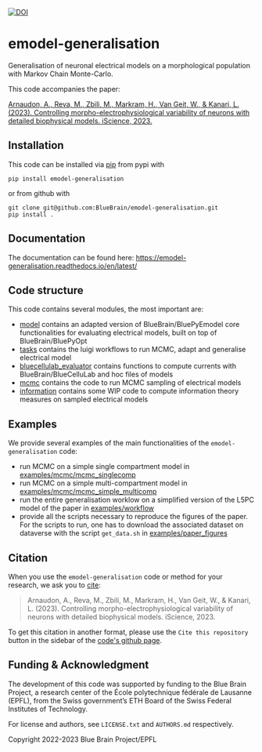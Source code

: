 [![DOI](https://zenodo.org/badge/662445885.svg)](https://zenodo.org/badge/latestdoi/662445885)

# emodel-generalisation

Generalisation of neuronal electrical models on a morphological population with Markov Chain Monte-Carlo.

This code accompanies the paper:

[Arnaudon, A., Reva, M., Zbili, M., Markram, H., Van Geit, W., & Kanari, L. (2023). Controlling morpho-electrophysiological variability of neurons with detailed biophysical models. iScience, 2023.](https://www.cell.com/iscience/fulltext/S2589-0042\(23\)02299-X)

## Installation

This code can be installed via [pip](https://pip.pypa.io/en/stable/) from pypi with 

```
pip install emodel-generalisation
```

or from github with

```
git clone git@github.com:BlueBrain/emodel-generalisation.git
pip install .
```

## Documentation

The documentation can be found here: https://emodel-generalisation.readthedocs.io/en/latest/

## Code structure

This code contains several modules, the most important are:
* [model](emodel_generalisation/model) contains an adapted version of BlueBrain/BluePyEmodel core functionalities for evaluating electrical models, built on top of BlueBrain/BluePyOpt
* [tasks](emodel_generalisation/tasks) contains the luigi workflows to run MCMC, adapt and generalise electrical model
* [bluecellulab_evaluator](emodel_generalisation/bluecellulab_evaluator.py) contains functions to compute currents with BlueBrain/BlueCelluLab and hoc files of models
* [mcmc](emodel_generalisation/mcmc.py) contains the code to run MCMC sampling of electrical models
* [information](emodel_generalisation/information.py) contains some WIP code to compute information theory measures on sampled electrical models


## Examples

We provide several examples of the main functionalities of the ```emodel-generalisation``` code:
* run MCMC on a simple single compartment model in [examples/mcmc/mcmc_singlecomp](examples/mcmc/mcmc_singlecomp)
* run MCMC on a simple multi-compartment model in [examples/mcmc/mcmc_simple_multicomp](examples/mcmc/mcmc_simple_multicomp)
* run the entire generalisation worklow on a simplified version of the L5PC model of the paper in [examples/workflow](examples/workflow)
* provide all the scripts necessary to reproduce the figures of the paper. For the scripts to run, one has to download the associated dataset on dataverse  with the script ```get_data.sh``` in [examples/paper_figures](examples/paper_figures)


## Citation

When you use the ``emodel-generalisation`` code or method for your research, we ask you to [cite](https://www.cell.com/iscience/fulltext/S2589-0042\(23\)02299-X):

> Arnaudon, A., Reva, M., Zbili, M., Markram, H., Van Geit, W., & Kanari, L. (2023). Controlling morpho-electrophysiological variability of neurons with detailed biophysical models. iScience, 2023.

To get this citation in another format, please use the `Cite this repository` button in the sidebar of the [code's github page](https://github.com/BlueBrain/emodel-generalisation).

## Funding & Acknowledgment

The development of this code was supported by funding to the Blue Brain Project, a research
center of the École polytechnique fédérale de Lausanne (EPFL), from the Swiss government’s ETH
Board of the Swiss Federal Institutes of Technology.

For license and authors, see `LICENSE.txt` and `AUTHORS.md` respectively.

Copyright 2022-2023 Blue Brain Project/EPFL
